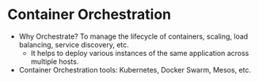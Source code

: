 # Container Orchestration

- Why Orchestrate? To manage the lifecycle of containers, scaling, load balancing, service discovery, etc.
  - It helps to deploy various instances of the same application across multiple hosts.
- Container Orchestration tools: Kubernetes, Docker Swarm, Mesos, etc.

